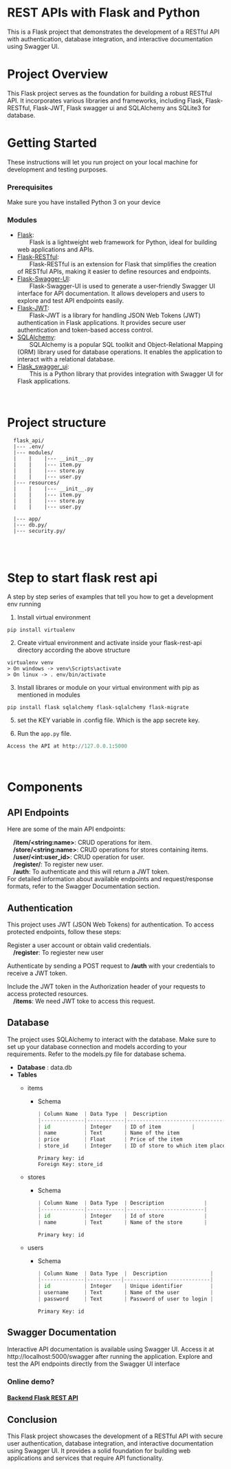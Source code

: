 #  **REST APIs with Flask and Python**
This is a Flask project that demonstrates the development of a RESTful API with authentication, database integration, and interactive documentation using Swagger UI.
# Project Overview
This Flask project serves as the foundation for building a robust RESTful API. It incorporates various libraries and frameworks, including Flask, Flask-RESTful, Flask-JWT, Flask swagger ui and SQLAlchemy ans SQLite3 for database.

# Getting Started

These instructions will let you run project on your local machine for development and testing purposes. 

### **Prerequisites**

Make sure you have installed Python 3 on your device

### **Modules**
* [Flask](https://pypi.org/project/Flask/):\
&emsp;&emsp;Flask is a lightweight web framework for Python, ideal for building web applications and APIs.
* [Flask-RESTful](https://pypi.org/project/Flask-RESTful/):\
&emsp;&emsp;Flask-RESTful is an extension for Flask that simplifies the creation of RESTful APIs, making it easier to define resources and endpoints.
* [Flask-Swagger-UI](https://pypi.org/project/flask-swagger-ui/):\
&emsp;&emsp;Flask-Swagger-UI is used to generate a user-friendly Swagger UI interface for API documentation. It allows developers and users to explore and test API endpoints easily.
* [Flask-JWT](https://pypi.org/project/Flask-JWT/):\
&emsp;&emsp;Flask-JWT is a library for handling JSON Web Tokens (JWT) authentication in Flask applications. It provides secure user authentication and token-based access control.
* [SQLAlchemy](https://pypi.org/project/SQLAlchemy):\
&emsp;&emsp;SQLAlchemy is a popular SQL toolkit and Object-Relational Mapping (ORM) library used for database operations. It enables the application to interact with a relational database.
* [Flask_swagger_ui](https://pypi.org/project/flask-swagger-ui/):\
&emsp;&emsp;This is a Python library that provides integration with Swagger UI for Flask applications.

<br>

# Project structure
```
  flask_api/
  |--- .env/
  |--- modules/
  |    |    |--- __init__.py
  |    |    |--- item.py
  |    |    |--- store.py
  |    |    |--- user.py
  |--- resources/
  |    |    |--- __init__.py
  |    |    |--- item.py
  |    |    |--- store.py
  |    |    |--- user.py
 
  |--- app/
  |--- db.py/
  |--- security.py/
  

```
<br>

# Step to start flask rest api

A step by step series of examples that tell you how to get a development env running

1. Install virtual environment
```
pip install virtualenv
```
2. Create virtual environment and activate inside your flask-rest-api directory according the above structure
```
virtualenv venv
> On windows -> venv\Scripts\activate
> On linux -> . env/bin/activate
```
3. Install librares or module on your virtual environment with pip as mentioned in modules
```
pip install flask sqlalchemy flask-sqlalchemy flask-migrate
```
5. set the KEY variable in .config file. Which is the app secrete key.
   
6. Run  the `app.py` file.
```python
Access the API at http://127.0.0.1:5000
```
<br>


# Components
## **API Endpoints**
Here are some of the main API endpoints:

&emsp;**/item/\<string:name>**: CRUD operations for item.\
&emsp;**/store/\<string:name>**: CRUD operations for stores containing items.\
&emsp;**/user/\<int:user_id>**: CRUD operation for user.\
&emsp;**/register/**: To register new user.\
&emsp;**/auth**: To authenticate and this will return a JWT token.
<br>
For detailed information about available endpoints and request/response formats, refer to the Swagger Documentation section.

## **Authentication**
This project uses JWT (JSON Web Tokens) for authentication. To access protected endpoints, follow these steps:

Register a user account or obtain valid credentials.\
&emsp;**/register**: To regiester new user

Authenticate by sending a POST request to **/auth** with your credentials to receive a JWT token.

Include the JWT token in the Authorization header of your requests to access protected resources.\
&emsp;**/items**: We need JWT toke to access this request.


## **Database**
The project uses SQLAlchemy to interact with the database. Make sure to set up your database connection and models according to your requirements. Refer to the models.py file for database schema.
* **Database** : data.db
* **Tables**
  * items
    * Schema
      ```python
      | Column Name  | Data Type  |  Description                    |
      |--------------|------------|---------------------------------|
      | id           | Integer    | ID of item          |
      | name         | Text       | Name of the item                |
      | price        | Float      | Price of the item               |
      | store_id     | Integer    | ID of store to which item place |
       ```
      ```
      Primary key: id
      Foreign Key: store_id
      ```
  * stores
     * Schema
        ```python
        | Column Name  | Data Type  | Description             |
        |--------------|------------|-------------------------|
        | id           | Integer    | Id of store             |
        | name         | Text       | Name of the store       |
        ```
        
        ```
        Primary key: id
         ```

  * users
    * Schema
      ```python
      | Column Name  | Data Type  |  Description              |
      |--------------|-----------|----------------------------|
      | id           | Integer    | Unique identifier         |
      | username     | Text       | Name of the user          |
      | password     | Text       | Password of user to login |
      ```
      ```
      Primary Key: id
      ```



## **Swagger Documentation**
Interactive API documentation is available using Swagger UI. Access it at http://localhost:5000/swagger after running the application. Explore and test the API endpoints directly from the Swagger UI interface

### Online demo?
#### [Backend Flask REST API]()

## **Conclusion**
This Flask project showcases the development of a RESTful API with secure user authentication, database integration, and interactive documentation using Swagger UI. It provides a solid foundation for building web applications and services that require API functionality.
